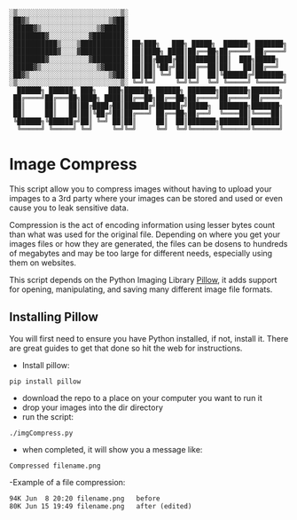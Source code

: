 ```
░▒░░░░░░░░░░░░░░░░░░░░░░░░░░▒░
░██▓▒░░░░░░░░░░░░░░░░░░░░▒▓██░
░█████▓▒░░░░░░░░░░░░░░▒▓█████░
░████████▓░░░░░░░░░░▓████████░
░███████████▒░░░░▒███████████░ ██╗███╗   ███╗ █████╗  ██████╗ ███████╗
░███████████▓░░░░▓███████████░ ██║████╗ ████║██╔══██╗██╔════╝ ██╔════╝
░████████▓░░░░░░░░░░▓████████░ ██║██╔████╔██║███████║██║  ███╗█████╗
░█████▓▒░░░░░░░░░░░░░░▒▓█████░ ██║██║╚██╔╝██║██╔══██║██║   ██║██╔══╝
░██▓▒░░░░░░░░░░░░░░░░░░░░▒▓██░ ██║██║ ╚═╝ ██║██║  ██║╚██████╔╝███████╗
░▒░░░░░░░░░░░░░░░░░░░░░░░░░░▒░ ╚═╝╚═╝     ╚═╝╚═╝  ╚═╝ ╚═════╝ ╚══════╝
  ██████╗ ██████╗ ███╗   ███╗██████╗ ██████╗ ███████╗███████╗███████╗
 ██╔════╝██╔═══██╗████╗ ████║██╔══██╗██╔══██╗██╔════╝██╔════╝██╔════╝
 ██║     ██║   ██║██╔████╔██║██████╔╝██████╔╝█████╗  ███████╗███████╗
 ██║     ██║   ██║██║╚██╔╝██║██╔═══╝ ██╔══██╗██╔══╝  ╚════██║╚════██║
 ╚██████╗╚██████╔╝██║ ╚═╝ ██║██║     ██║  ██║███████╗███████║███████║
  ╚═════╝ ╚═════╝ ╚═╝     ╚═╝╚═╝     ╚═╝  ╚═╝╚══════╝╚══════╝╚══════╝
```

# Image Compress

This script allow you to compress images without having to upload your impages to a 3rd party where your images can be stored and used or even cause you to leak sensitive data.

Compression is the act of encoding information using lesser bytes count than what was used for the original file. Depending on where you get your images files or how they are generated, the files can be dosens to hundreds of megabytes and may be too large for different needs, especially using them on websites.

This script depends on the Python Imaging Library [Pillow](https://github.com/python-pillow/Pillow), it adds support for opening, manipulating, and saving many different image file formats.

## Installing Pillow

You will first need to ensure you have Python installed, if not, install it. There are great guides to get that done so hit the web for instructions.

- Install pillow:
```
pip install pillow
```
- download the repo to a place on your computer you want to run it
- drop your images into the dir directory
- run the script:
```
./imgCompress.py
```
- when completed, it will show you a message like:
```
Compressed filename.png
```
-Example of a file compression:
```
94K Jun  8 20:20 filename.png   before
80K Jun 15 19:49 filename.png   after (edited)
```

